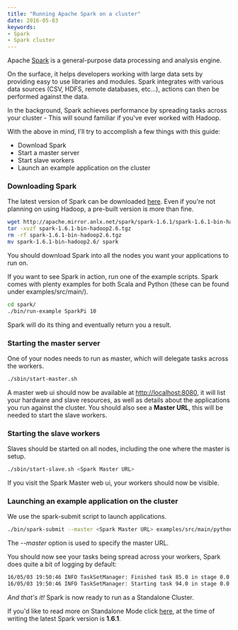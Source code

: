 ```yaml
---
title: "Running Apache Spark on a cluster"
date: 2016-05-03
keywords:
- Spark
- Spark cluster
---
```


Apache [Spark](https://spark.apache.org/) is a general-purpose data processing and analysis engine.

On the surface, it helps developers working with large data sets by providing easy to use libraries and modules.
Spark integrates with various data sources (CSV, HDFS, remote databases, etc...), actions can then be performed against the
data.

In the background, Spark achieves performance by spreading tasks across your cluster - This will sound familiar if you've ever worked with
Hadoop.

With the above in mind, I'll try to accomplish a few things with this guide:

* Download Spark
* Start a master server
* Start slave workers
* Launch an example application on the cluster

### Downloading Spark

The latest version of Spark can be downloaded [here](https://spark.apache.org/downloads.html).
Even if you're not planning on using Hadoop, a pre-built version is more than fine.

```bash
wget http://apache.mirror.anlx.net/spark/spark-1.6.1/spark-1.6.1-bin-hadoop2.6.tgz
tar -xvzf spark-1.6.1-bin-hadoop2.6.tgz
rm -rf spark-1.6.1-bin-hadoop2.6.tgz
mv spark-1.6.1-bin-hadoop2.6/ spark 
```

You should download Spark into all the nodes you want your applications to run on.

If you want to see Spark in action, run one of the example scripts. Spark comes with plenty examples for both Scala and Python 
(these can be found under examples/src/main/).

```bash
cd spark/
./bin/run-example SparkPi 10
```

Spark will do its thing and eventually return you a result.

### Starting the master server

One of your nodes needs to run as master, which will delegate tasks across the workers.

```bash
./sbin/start-master.sh
```

A master web ui should now be available at [http://localhost:8080](http://localhost:8080), it will list your
hardware and slave resources, as well as details about the applications you run against the cluster. You should also see a **Master URL**,
this will be needed to start the slave workers.

### Starting the slave workers

Slaves should be started on all nodes, including the one where the master is setup.

```bash
./sbin/start-slave.sh <Spark Master URL>
```

If you visit the Spark Master web ui, your workers should now be visible.

### Launching an example application on the cluster

We use the spark-submit script to launch applications.

```bash
./bin/spark-submit --master <Spark Master URL> examples/src/main/python/pi.py 100
```

The _--master_ option is used to specify the master URL.

You should now see your tasks being spread across your workers, Spark does quite a bit of logging by default:

```bash
16/05/03 19:50:46 INFO TaskSetManager: Finished task 85.0 in stage 0.0 (TID 85) in 180 ms...
16/05/03 19:50:46 INFO TaskSetManager: Starting task 94.0 in stage 0.0 (TID 94...
```

_And that's it!_ Spark is now ready to run as a Standalone Cluster.

If you'd like to read more on Standalone Mode click [here](https://spark.apache.org/docs/1.6.1/spark-standalone.html),
at the time of writing the latest Spark version is **1.6.1**.